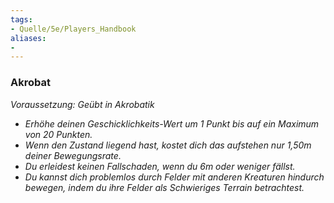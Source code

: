 ```yaml
---
tags:
- Quelle/5e/Players_Handbook
aliases:
- 
---
```

### Akrobat
_Voraussetzung: Geübt in Akrobatik_

- _Erhöhe deinen Geschicklichkeits-Wert um 1 Punkt bis auf ein Maximum von 20 Punkten._
- _Wenn den Zustand liegend hast, kostet dich das aufstehen nur 1,50m deiner Bewegungsrate._
- _Du erleidest keinen Fallschaden, wenn du 6m oder weniger fällst._
- _Du kannst dich problemlos durch Felder mit anderen Kreaturen hindurch bewegen, indem du ihre Felder als Schwieriges Terrain betrachtest._